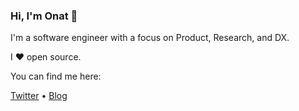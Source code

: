 ### Hi, I'm Onat 👋

I'm a software engineer with a focus on Product, Research, and DX.

I ♥️ open source.

You can find me here:

[Twitter](https://twitter.com/onatm) •
[Blog](https://onatm.dev)
